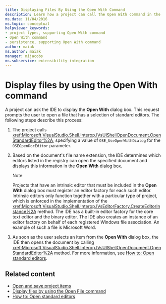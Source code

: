 ```yaml
---
title: Displaying Files By Using the Open With Command
description: Learn how a project can call the Open With command in the Visual Studio integrated development environment (IDE) to display files. 
ms.date: 11/04/2016
ms.topic: conceptual
helpviewer_keywords:
- project types, supporting Open With command
- Open With command
- persistence, supporting Open With command
author: maiak
ms.author: maiak
manager: mijacobs
ms.subservice: extensibility-integration
---
```

# Display files by using the Open With command

A project can ask the IDE to display the **Open With** dialog box. This request prompts the user to open a file that has a selection of standard editors. The following steps describe this process:

1. The project calls <xref:Microsoft.VisualStudio.Shell.Interop.IVsUIShellOpenDocument.OpenStandardEditor%2A>, specifying a value of `OSE_UseOpenWithDialog` for the `OSEOpenDocEditor` parameter.

2. Based on the document's file name extension, the IDE determines which editors listed in the registry can open the specified document and displays this information in the **Open With** dialog box.

    > [!NOTE]
    > Projects that have an intrinsic editor that must be included in the **Open With** dialog box must register an editor factory for each such editor. Intrinsic editors only function together with a particular type of project, which is enforced in the implementation of the <xref:Microsoft.VisualStudio.Shell.Interop.IVsEditorFactory.CreateEditorInstance%2A> method. The IDE has a built-in editor factory for the core text editor and the binary editor. The IDE also creates an instance of an editor factory on behalf of each registered Windows file association. An example of such a file is Microsoft Word.

3. As soon as the user selects an item from the **Open With** dialog box, the IDE then opens the document by calling <xref:Microsoft.VisualStudio.Shell.Interop.IVsUIShellOpenDocument.OpenStandardEditor%2A> method. For more information, see [How to: Open standard editors](../../extensibility/how-to-open-standard-editors.md).

## Related content
- [Open and save project items](../../extensibility/internals/opening-and-saving-project-items.md)
- [Display files by using the Open File command](../../extensibility/internals/displaying-files-by-using-the-open-file-command.md)
- [How to: Open standard editors](../../extensibility/how-to-open-standard-editors.md)
